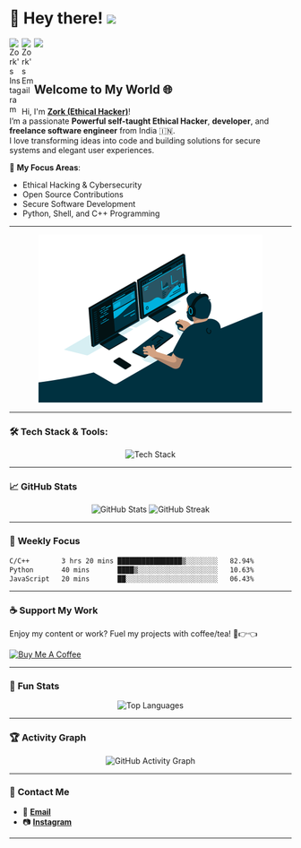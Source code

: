 
# 👋 Hey there! <img src="https://media.giphy.com/media/hvRJCLFzcasrR4ia7z/giphy.gif" width="35px">

<a href="https://www.instagram.com/sincryptzork/">
  <img align="left" alt="Zork's Instagram" width="22px" src="https://raw.githubusercontent.com/hussainweb/hussainweb/main/icons/instagram.png" />
</a>
<a href="mailto:sinzork@mail2tor.com">
  <img align="left" alt="Zork's Email" width="22px" src="https://cdn-icons-png.flaticon.com/512/732/732200.png" />
</a>

![](https://komarev.com/ghpvc/?username=samay825&label=Profile+Views&color=blueviolet&style=flat-square)  

<br />

## Welcome to My World 🌐  
Hi, I'm **[Zork (Ethical Hacker)](https://www.youtube.com/channel/UC45C7EGQrkA1plv00m51h7g)**!  
I’m a passionate **Powerful self-taught Ethical Hacker**, **developer**, and **freelance software engineer** from India 🇮🇳.  
I love transforming ideas into code and building solutions for secure systems and elegant user experiences.

🎯 **My Focus Areas**:  
- Ethical Hacking & Cybersecurity  
- Open Source Contributions  
- Secure Software Development  
- Python, Shell, and C++ Programming  

---

<p align="center">
  <img alt="GIF" src="https://github.com/vaimpierritik/vaimpierritik/blob/main/code.gif?raw=true" width="400" />
</p>

---

### 🛠️ **Tech Stack & Tools**:  
<p align="center">
  <img src="https://skillicons.dev/icons?i=python,c,cpp,js,react,vue,linux,bash,mysql,firebase,git,github" alt="Tech Stack" />
</p>

---

### 📈 **GitHub Stats**
<p align="center">
  <img src="https://github-readme-stats.vercel.app/api?username=samay825&show_icons=true&theme=highcontrast" alt="GitHub Stats" />
  <img src="https://github-readme-streak-stats.herokuapp.com/?user=samay825&theme=highcontrast" alt="GitHub Streak" />
</p>

---

### 🌟 **Weekly Focus**
<!--START_SECTION:waka-->
```text
C/C++        3 hrs 20 mins ████████████████▒░░░░░░░░   82.94%
Python       40 mins       ████▒░░░░░░░░░░░░░░░░░░░░   10.63%
JavaScript   20 mins       ██░░░░░░░░░░░░░░░░░░░░░░░   06.43%
```
<!--END_SECTION:waka-->

---

### ☕ **Support My Work**
Enjoy my content or work? Fuel my projects with coffee/tea! 🥺👉👈  

<a href="https://www.buymeacoffee.com/samay" target="_blank">
  <img src="https://cdn.buymeacoffee.com/buttons/v2/default-blue.png" width="150" alt="Buy Me A Coffee" />
</a>

---

### 🚀 **Fun Stats**  
<p align="center">
  <img src="https://github-readme-stats.vercel.app/api/top-langs/?username=samay825&layout=compact&theme=highcontrast" alt="Top Languages" />
</p>

---

### 🏆 **Activity Graph**  
<p align="center">
  <img src="https://github-readme-activity-graph.cyclic.app/graph?username=samay825&theme=react-dark" alt="GitHub Activity Graph" />
</p>

---

### 💬 **Contact Me**
- 📧 **[Email](mailto:sinzork@mail2tor.com)**  
- 📷 **[Instagram](https://www.instagram.com/sincryptzork/)**  

---
